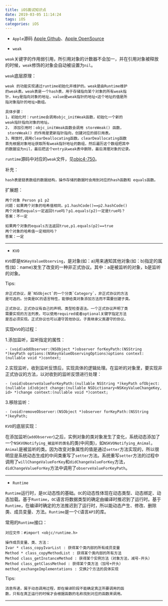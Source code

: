 ```yaml
---
title: iOS面试知识点
date: 2019-03-05 11:14:24
tags: iOS
categories: iOS
---
```


* `Apple`源码 [Apple Github](https://github.com/opensource-apple?tab=overview&from=2018-12-01&to=2018-12-31)、[Apple OpenSource](https://opensource.apple.com/source/)

* `weak`

`weak`关键字的作用弱引用，所引用对象的计数器不会加一，并在引用对象被释放的时候，`weak`修饰的对象会自动被设置为`nil`。

`weak`底层原理：

```
weak 的功能实现通过runtime初始化并维护的。weak是由Runtime维护
的weak表。weak表是一个hash表，用于存储指向某个对象的所有weak指
针，key是指向对象的地址，value是weak指针的地址<这个地址的值是所
指对象指针的地址>数组。

具体步骤：
1，初始化时：runtime会调用objc_initWeak函数，初始化一个新的
weak指针指向对象的地址。
2， 添加引用时：objc_initWeak函数会调用 storeWeak() 函数，
 storeWeak() 的作用是更新指针指向，创建对应的弱引用表。
3，释放时,调用clearDeallocating函数。clearDeallocating函数
首先根据对象地址获取所有weak指针地址的数组，然后遍历这个数组把其中
的数据设为nil，最后把这个entry从weak表中删除，最后清理对象的记录。
```

`runtime`源码中对应的`weak`文件，见[objc4-750](https://opensource.apple.com/source/objc4/objc4-750/runtime/)。

补充：

```
hash表是链表数组的数据结构，操作存储的数据时会用到对应的hash函数和 equals函数。
```

扩展题：

```
两个对象 Person p1 p2
问题：如果两个对象的哈希值相同，p1.hashCode()==p2.hashCode()
两个对象的equals一定返回true吗？p1.equals(p2)一定是true吗？
答案：不一定

如果两个对象的equals方法返回true,p1.equals(p2)==true
两个对象的哈希值一定相同吗？
答案：一定
```

---

* `KVO`

`KVO`即是`NSKeyValueObserving`，是对象(如：a)用来通知其他对象(如：b)指定的属性(如：name)发生了改变的一种非正式协议。其中：a是被监听的对象，b是监听的对象。

Tips:

```
非正式协议，是`NSObject`的一个分类`Category`，非正式协议的方法
是可选的。分类是OC的语言特性，能够给类对象添加方法而不需要创建子类。

正式协议，正式协议有自己的声明、类型检查语法。一个正式协议声明了类
需要实现的方法列表，可以使用required或者optional关键字指定方法
是否必须实现。正式协议也可以遵守其他协议。子类继承父类遵守的协议。
```

实现`KVO`的过程：

1.添加监听，监听指定的属性：

```
- (void)addObserver:(NSObject *)observer forKeyPath:(NSString *)keyPath options:(NSKeyValueObservingOptions)options context:(nullable void *)context;
```

2.实现监听，收到监听反馈后，实现具体的逻辑处理。在监听的对象里，要实现非正式协议的方法，以对收到的监听反馈进行处理：

```
- (void)observeValueForKeyPath:(nullable NSString *)keyPath ofObject:(nullable id)object change:(nullable NSDictionary<NSKeyValueChangeKey, id> *)change context:(nullable void *)context;
```

3.移除监听：

```
- (void)removeObserver:(NSObject *)observer forKeyPath:(NSString *)keyPath;
```

`KVO`的底层实现：

在添加监听(`addObserver`)之后，实例对象的类对象发生了变化，系统动态添加了一个`NSKVONotifying_被监听的类名`的类(中间类)，如`NSKVONotifying_Animal`，`Animal`是被监听的类。因为改变对象属性的值是通过`setter`方法实现的，所以很明显是系统动态生成的中间类重写了`setter`方法。系统重写`setter`方法的过程中调用了`willChangeValueForKey`和`didChangeValueForKey`方法，`didChangeValueForKey`方法中调用了`observeValueForKeyPath`。

---

* `Runtime`

`Runtime`运行时，是`OC`动态性的基础。`OC`的动态性体现在动态类型、动态绑定、动态加载。基于`Runtime`，`OC`语言将数据类型的确定由编译时推迟到了运行时。基于`Runtime`，在编译时确定的方法推迟到了运行时，所以能动态产生、修改、删除类、成员变量、方法。`Runtime`是一个`C`语言`API`的库。

常用的`Runtime`接口：

```
对应文件：#import <objc/runtime.h> 

操作成员变量、类、方法：
Ivar * class_copyIvarList : 获得某个类内部的所有成员变量
Method * class_copyMethodList : 获得某个类内部的所有方法
Method class_getInstanceMethod : 获得某个实例方法（对象方法，减号-开头）
Method class_getClassMethod : 获得某个类方法（加号+开头）
method_exchangeImplementations : 交换2个方法的具体实现
```

Tips:

```
消息传递，属于动态调用过程，即在编译阶段不能确定真正所要调用的函
数，只有在真正运行的时候才会根据函数的名称找到对应的函数来调用。
```

---
